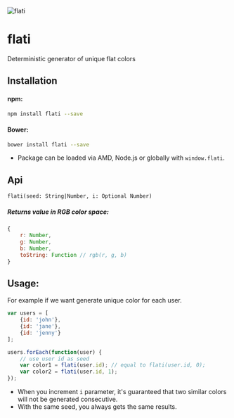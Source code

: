 ![flati](http://i62.tinypic.com/2aajbdj.jpg)

# flati

Deterministic generator of unique flat colors

## Installation

#### npm:
```sh
npm install flati --save
```

#### Bower:
```sh
bower install flati --save
```

* Package can be loaded via AMD, Node.js or globally with `window.flati`.

## Api

`flati(seed: String|Number, i: Optional Number)`

##### Returns value in RGB color space:
```javascript
{
    r: Number,
    g: Number, 
    b: Number,
    toString: Function // rgb(r, g, b)
}
```

## Usage:

For example if we want generate unique color for each user.

```javascript
var users = [
    {id: 'john'},
    {id: 'jane'},
    {id: 'jenny'}
];

users.forEach(function(user) {
    // use user id as seed
    var color1 = flati(user.id); // equal to flati(user.id, 0);
    var color2 = flati(user.id, 1);
});
```

* When you increment `i` parameter, it's guaranteed that two similar colors will not be generated consecutive.
* With the same seed, you always gets the same results.
